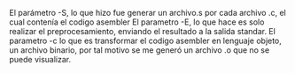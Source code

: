 El parámetro -S, lo que hizo fue generar un archivo.s por cada archivo .c, el cual contenía el codigo asembler
El parametro -E, lo que hace es solo realizar el preprocesamiento, enviando el resultado a la salida standar.
El parametro -c lo que es transformar el codigo asembler en lenguaje objeto, un archivo binario, por tal motivo se me generó un archivo .o 
que no se puede visualizar.
